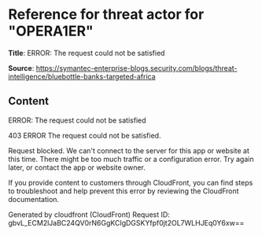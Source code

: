 # Reference for threat actor for "OPERA1ER"

**Title**: ERROR: The request could not be satisfied

**Source**: https://symantec-enterprise-blogs.security.com/blogs/threat-intelligence/bluebottle-banks-targeted-africa

## Content


ERROR: The request could not be satisfied

403 ERROR
The request could not be satisfied.

Request blocked.
We can't connect to the server for this app or website at this time. There might be too much traffic or a configuration error. Try again later, or contact the app or website owner.

If you provide content to customers through CloudFront, you can find steps to troubleshoot and help prevent this error by reviewing the CloudFront documentation.



Generated by cloudfront (CloudFront)
Request ID: gbvL_ECM2lJaBC24QV0rN6GgKCIgDGSKYfpf0jt2OL7WLHJEq0Y6xw==




